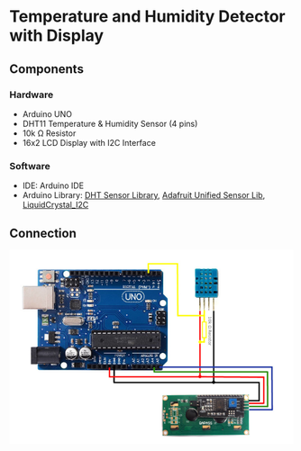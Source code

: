 # Temperature and Humidity Detector with Display

## Components

### Hardware

* Arduino UNO
* DHT11 Temperature & Humidity Sensor (4 pins)
* 10k Ω Resistor
* 16x2 LCD Display with I2C Interface

### Software

* IDE: Arduino IDE
* Arduino Library: [DHT Sensor Library](https://github.com/adafruit/DHT-sensor-library), [Adafruit Unified Sensor Lib](https://github.com/adafruit/Adafruit_Sensor), [LiquidCrystal_I2C](https://github.com/johnrickman/LiquidCrystal_I2C)

## Connection

![](https://github.com/YuKitAs/arduino-projects/blob/master/temperature-and-humidity-detector-with-display/connection.jpeg)
